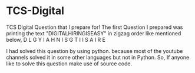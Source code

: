 # TCS-Digital
TCS Digital Question that I prepare for!
The first Question I prepared was printing the text "DIGITALHIRINGISEASY" in zigzag order like mentioned below,
D     L     G     Y
I   A H   N I   S
G T   I I   S A
I     R     E


I had solved this question by using python. because most of the youtube channels solved it in some other languages but not in Python.
So, If anyone like to solve this question make use of source code.

